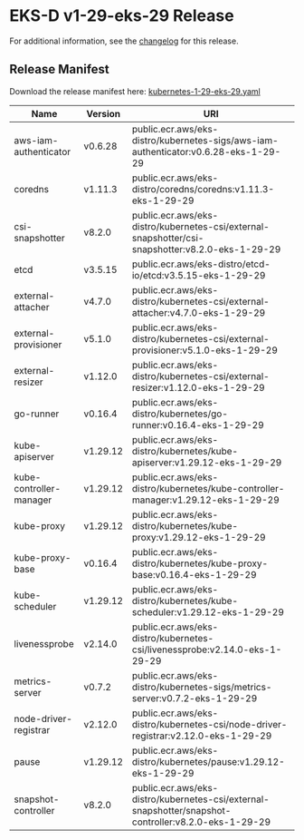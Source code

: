 # EKS-D v1-29-eks-29 Release

For additional information, see the [changelog](CHANGELOG-v1-29-eks-29.md) for this release.

## Release Manifest

Download the release manifest here: [kubernetes-1-29-eks-29.yaml](https://distro.eks.amazonaws.com/kubernetes-1-29/kubernetes-1-29-eks-29.yaml)

| Name | Version | URI |
|------|---------|-----|
| aws-iam-authenticator | v0.6.28 | public.ecr.aws/eks-distro/kubernetes-sigs/aws-iam-authenticator:v0.6.28-eks-1-29-29 |
| coredns | v1.11.3 | public.ecr.aws/eks-distro/coredns/coredns:v1.11.3-eks-1-29-29 |
| csi-snapshotter | v8.2.0 | public.ecr.aws/eks-distro/kubernetes-csi/external-snapshotter/csi-snapshotter:v8.2.0-eks-1-29-29 |
| etcd | v3.5.15 | public.ecr.aws/eks-distro/etcd-io/etcd:v3.5.15-eks-1-29-29 |
| external-attacher | v4.7.0 | public.ecr.aws/eks-distro/kubernetes-csi/external-attacher:v4.7.0-eks-1-29-29 |
| external-provisioner | v5.1.0 | public.ecr.aws/eks-distro/kubernetes-csi/external-provisioner:v5.1.0-eks-1-29-29 |
| external-resizer | v1.12.0 | public.ecr.aws/eks-distro/kubernetes-csi/external-resizer:v1.12.0-eks-1-29-29 |
| go-runner | v0.16.4 | public.ecr.aws/eks-distro/kubernetes/go-runner:v0.16.4-eks-1-29-29 |
| kube-apiserver | v1.29.12 | public.ecr.aws/eks-distro/kubernetes/kube-apiserver:v1.29.12-eks-1-29-29 |
| kube-controller-manager | v1.29.12 | public.ecr.aws/eks-distro/kubernetes/kube-controller-manager:v1.29.12-eks-1-29-29 |
| kube-proxy | v1.29.12 | public.ecr.aws/eks-distro/kubernetes/kube-proxy:v1.29.12-eks-1-29-29 |
| kube-proxy-base | v0.16.4 | public.ecr.aws/eks-distro/kubernetes/kube-proxy-base:v0.16.4-eks-1-29-29 |
| kube-scheduler | v1.29.12 | public.ecr.aws/eks-distro/kubernetes/kube-scheduler:v1.29.12-eks-1-29-29 |
| livenessprobe | v2.14.0 | public.ecr.aws/eks-distro/kubernetes-csi/livenessprobe:v2.14.0-eks-1-29-29 |
| metrics-server | v0.7.2 | public.ecr.aws/eks-distro/kubernetes-sigs/metrics-server:v0.7.2-eks-1-29-29 |
| node-driver-registrar | v2.12.0 | public.ecr.aws/eks-distro/kubernetes-csi/node-driver-registrar:v2.12.0-eks-1-29-29 |
| pause | v1.29.12 | public.ecr.aws/eks-distro/kubernetes/pause:v1.29.12-eks-1-29-29 |
| snapshot-controller | v8.2.0 | public.ecr.aws/eks-distro/kubernetes-csi/external-snapshotter/snapshot-controller:v8.2.0-eks-1-29-29 |
